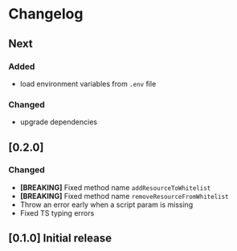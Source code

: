 # Changelog

## Next

### Added

- load environment variables from `.env` file

### Changed

- upgrade dependencies

## [0.2.0]

### Changed

- **\[BREAKING\]** Fixed method name `addResourceToWhitelist`
- **\[BREAKING\]** Fixed method name `removeResourceFromWhitelist`
- Throw an error early when a script param is missing
- Fixed TS typing errors

## [0.1.0] Initial release
